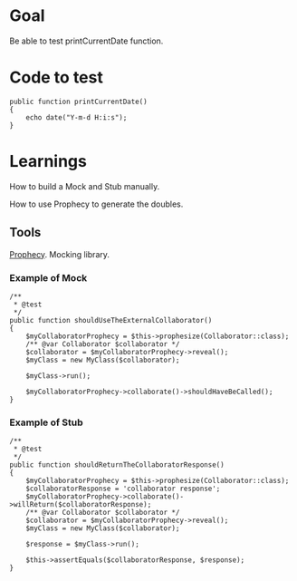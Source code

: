 # Goal
Be able to test printCurrentDate function.
# Code to test
    public function printCurrentDate()
    {
        echo date("Y-m-d H:i:s");
    }
# Learnings
How to build a Mock and Stub manually.

How to use Prophecy to generate the doubles.
## Tools
[Prophecy](https://github.com/phpspec/prophecy). Mocking library. 

### Example of Mock	
	/**
     * @test
     */
    public function shouldUseTheExternalCollaborator()
    {
        $myCollaboratorProphecy = $this->prophesize(Collaborator::class);
        /** @var Collaborator $collaborator */
        $collaborator = $myCollaboratorProphecy->reveal();
        $myClass = new MyClass($collaborator);
        
        $myClass->run();
        
        $myCollaboratorProphecy->collaborate()->shouldHaveBeCalled();
    }
### Example of Stub    
    /**
     * @test
     */
    public function shouldReturnTheCollaboratorResponse()
    {
        $myCollaboratorProphecy = $this->prophesize(Collaborator::class);
        $collaboratorResponse = 'collaborator response';
        $myCollaboratorProphecy->collaborate()->willReturn($collaboratorResponse);
        /** @var Collaborator $collaborator */
        $collaborator = $myCollaboratorProphecy->reveal();
        $myClass = new MyClass($collaborator);
        
        $response = $myClass->run();
        
        $this->assertEquals($collaboratorResponse, $response);
    }